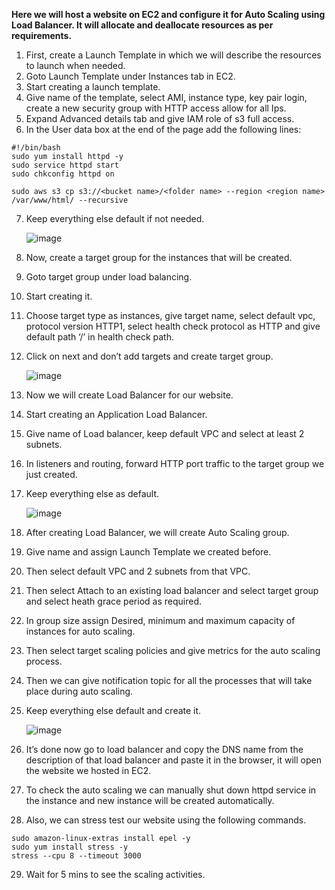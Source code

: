 **Here we will host a website on EC2 and configure it for Auto Scaling using Load Balancer. It will allocate and deallocate resources as per requirements.**

1.	First, create a Launch Template in which we will describe the resources to launch when needed.
2.	Goto Launch Template under Instances tab in EC2.
3.	Start creating a launch template.
4.	Give name of the template, select AMI, instance type, key pair login, create a new security group with HTTP access allow for all Ips.
5.	Expand Advanced details tab and give IAM role of s3 full access.
6.	In the User data box at the end of the page add the following lines:
```
#!/bin/bash
sudo yum install httpd -y
sudo service httpd start
sudo chkconfig httpd on

sudo aws s3 cp s3://<bucket name>/<folder name> --region <region name> /var/www/html/ --recursive
```
7.	Keep everything else default if not needed.

    ![image](https://user-images.githubusercontent.com/73180656/214880948-6a1ac362-c17e-45d8-b73e-d74b8c5c6a70.png)

8.	Now, create a target group for the instances that will be created.
9.	Goto target group under load balancing.
10.	 Start creating it.
11.	 Choose target type as instances, give target name, select default vpc, protocol version HTTP1, select health check protocol as HTTP and give default path ‘/’ in health check path.
12.	 Click on next and don’t add targets and create target group.

     ![image](https://user-images.githubusercontent.com/73180656/214881179-8f69cd85-90fd-496e-a9d2-79e52fb93b3b.png)

13.	 Now we will create Load Balancer for our website.
14.	 Start creating an Application Load Balancer.
15.	 Give name of Load balancer, keep default VPC and select at least 2 subnets.
16.	 In listeners and routing, forward HTTP port traffic to the target group we just created.
17.	 Keep everything else as default.

     ![image](https://user-images.githubusercontent.com/73180656/214881260-673267a1-302c-4f90-ba92-4a62fd5cd7b7.png)

18.	 After creating Load Balancer, we will create Auto Scaling group.
19.	 Give name and assign Launch Template we created before.
20.	 Then select default VPC and 2 subnets from that VPC.
21.	 Then select Attach to an existing load balancer and select target group and select heath grace period as required.
22.	 In group size assign Desired, minimum and maximum capacity of instances for auto scaling.
23.	 Then select target scaling policies and give metrics for the auto scaling process.
24.	 Then we can give notification topic for all the processes that will take place during auto scaling.
25.	 Keep everything else default and create it.

     ![image](https://user-images.githubusercontent.com/73180656/214881351-73128557-ff94-4155-82b0-bb3e4fbe2847.png)

26.	 It’s done now go to load balancer and copy the DNS name from the description of that load balancer and paste it in the browser, it will open the website we hosted in EC2.
27.	 To check the auto scaling we can manually shut down httpd service in the instance and new instance will be created automatically.
28.	 Also, we can stress test our website using the following commands.
```
sudo amazon-linux-extras install epel -y
sudo yum install stress -y
stress --cpu 8 --timeout 3000
```
29.	 Wait for 5 mins to see the scaling activities.
